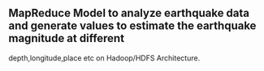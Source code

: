 ## MapReduce Model to analyze earthquake data and generate values to estimate the earthquake magnitude at different
depth,longitude,place etc on Hadoop/HDFS Architecture.
